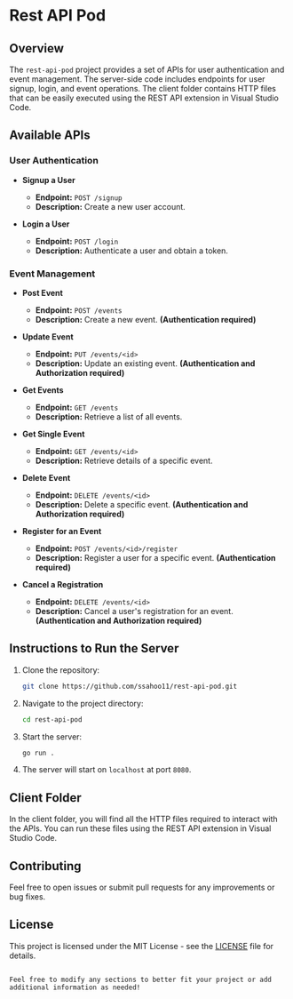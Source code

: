 # Rest API Pod

## Overview

The `rest-api-pod` project provides a set of APIs for user authentication and event management. The server-side code includes endpoints for user signup, login, and event operations. The client folder contains HTTP files that can be easily executed using the REST API extension in Visual Studio Code.

## Available APIs

### User Authentication

- **Signup a User**
  - **Endpoint:** `POST /signup`
  - **Description:** Create a new user account.

- **Login a User**
  - **Endpoint:** `POST /login`
  - **Description:** Authenticate a user and obtain a token.

### Event Management

- **Post Event**
  - **Endpoint:** `POST /events`
  - **Description:** Create a new event. **(Authentication required)**

- **Update Event**
  - **Endpoint:** `PUT /events/<id>`
  - **Description:** Update an existing event. **(Authentication and Authorization required)**

- **Get Events**
  - **Endpoint:** `GET /events`
  - **Description:** Retrieve a list of all events.

- **Get Single Event**
  - **Endpoint:** `GET /events/<id>`
  - **Description:** Retrieve details of a specific event.

- **Delete Event**
  - **Endpoint:** `DELETE /events/<id>`
  - **Description:** Delete a specific event. **(Authentication and Authorization required)**

- **Register for an Event**
  - **Endpoint:** `POST /events/<id>/register`
  - **Description:** Register a user for a specific event. **(Authentication required)**

- **Cancel a Registration**
  - **Endpoint:** `DELETE /events/<id>`
  - **Description:** Cancel a user's registration for an event. **(Authentication and Authorization required)**

## Instructions to Run the Server

1. Clone the repository:
   ```bash
   git clone https://github.com/ssahoo11/rest-api-pod.git
   ```

2. Navigate to the project directory:
   ```bash
   cd rest-api-pod
   ```

3. Start the server:
   ```bash
   go run .
   ```

4. The server will start on `localhost` at port `8080`.

## Client Folder

In the client folder, you will find all the HTTP files required to interact with the APIs. You can run these files using the REST API extension in Visual Studio Code.

## Contributing

Feel free to open issues or submit pull requests for any improvements or bug fixes.

## License

This project is licensed under the MIT License - see the [LICENSE](LICENSE) file for details.
```

Feel free to modify any sections to better fit your project or add additional information as needed!
